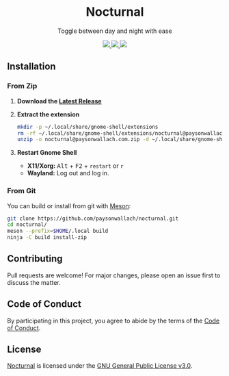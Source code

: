 <div align="center">
 <h1>Nocturnal</h1>
 <p>Toggle between day and night with ease</p>
 <a href=https://github.com/paysonwallach/nocturnal/release/latest>
   <img src=https://img.shields.io/github/v/release/paysonwallach/nocturnal?style=flat-square>
 </a>
 <a href=https://github.com/paysonwallach/nocturnal/blob/master/LICENSE>
   <img src=https://img.shields.io/github/license/paysonwallach/nocturnal?style=flat-square>
 </a>
 <a href=https://buymeacoffee.com/paysonwallach>
   <img src=https://img.shields.io/badge/donate-Buy%20me%20a%20coffe-yellow?style=flat-square>
 </a>
 <br>
</div>

## Installation

### From Zip

1. **Download the [Latest Release](https://github.com/paysonwallach/nocturnal/releases/latest)**

2. **Extract the extension**

   ```sh
   mkdir -p ~/.local/share/gnome-shell/extensions
   rm -rf ~/.local/share/gnome-shell/extensions/nocturnal@paysonwallach.com
   unzip -o nocturnal@paysonwallach.com.zip -d ~/.local/share/gnome-shell/extensions/nocturnal@paysonwallach.com
   ```

3. **Restart Gnome Shell**

   * **X11/Xorg:** <kbd>Alt</kbd> + <kbd>F2</kbd> + `restart` or `r`
   * **Wayland:** Log out and log in.

### From Git

You can build or install from git with [Meson](http://mesonbuild.com/):

```sh
git clone https://github.com/paysonwallach/nocturnal.git
cd nocturnal/
meson --prefix=$HOME/.local build
ninja -C build install-zip
```

## Contributing

Pull requests are welcome! For major changes, please open an issue first to discuss the matter.

## Code of Conduct

By participating in this project, you agree to abide by the terms of the [Code of Conduct](https://github.com/paysonwallach/nocturnal/blob/master/CODE_OF_CONDUCT.md).

## License

[Nocturnal](https://github.com/paysonwallach/nocturnal) is licensed under the [GNU General Public License v3.0](https://github.com/paysonwallach/nocturnal/blob/master/LICENSE).
